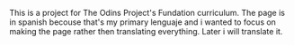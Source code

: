 This is a project for The Odins Project's Fundation curriculum.
The page is in spanish becouse that's my primary lenguaje and i
wanted to focus on making the page rather then translating everything.
Later i will translate it.
